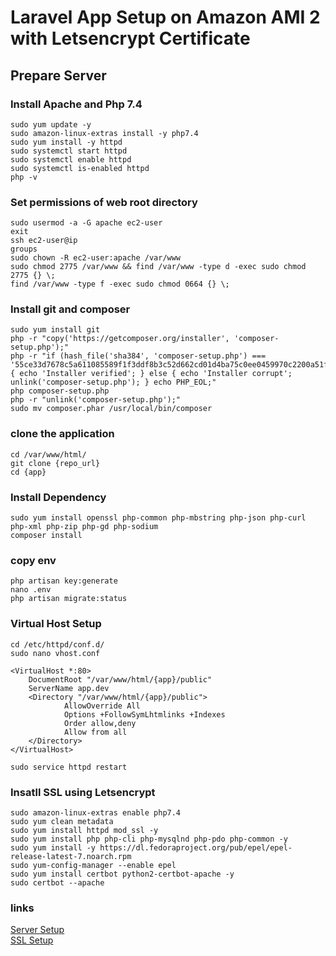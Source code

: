 
# Laravel App Setup on Amazon AMI 2 with Letsencrypt Certificate

## Prepare Server

### Install Apache and Php 7.4
```
sudo yum update -y
sudo amazon-linux-extras install -y php7.4
sudo yum install -y httpd
sudo systemctl start httpd
sudo systemctl enable httpd
sudo systemctl is-enabled httpd
php -v
```

### Set permissions of web root directory
```
sudo usermod -a -G apache ec2-user
exit
ssh ec2-user@ip
groups
sudo chown -R ec2-user:apache /var/www
sudo chmod 2775 /var/www && find /var/www -type d -exec sudo chmod 2775 {} \;
find /var/www -type f -exec sudo chmod 0664 {} \;
```

### Install git and composer
```
sudo yum install git
php -r "copy('https://getcomposer.org/installer', 'composer-setup.php');"
php -r "if (hash_file('sha384', 'composer-setup.php') === '55ce33d7678c5a611085589f1f3ddf8b3c52d662cd01d4ba75c0ee0459970c2200a51f492d557530c71c15d8dba01eae') { echo 'Installer verified'; } else { echo 'Installer corrupt'; unlink('composer-setup.php'); } echo PHP_EOL;"
php composer-setup.php
php -r "unlink('composer-setup.php');"
sudo mv composer.phar /usr/local/bin/composer
```

### clone the application
```
cd /var/www/html/
git clone {repo_url}
cd {app}
```
### Install Dependency
```
sudo yum install openssl php-common php-mbstring php-json php-curl php-xml php-zip php-gd php-sodium
composer install
```
### copy env
```cp .env.example .env
php artisan key:generate
nano .env
php artisan migrate:status
```
### Virtual Host Setup
```
cd /etc/httpd/conf.d/
sudo nano vhost.conf
```

```
<VirtualHost *:80>
    DocumentRoot "/var/www/html/{app}/public"
    ServerName app.dev
    <Directory "/var/www/html/{app}/public">
            AllowOverride All
            Options +FollowSymLhtmlinks +Indexes
            Order allow,deny
            Allow from all
    </Directory>
</VirtualHost>
```

```
sudo service httpd restart
```

### Insatll SSL using Letsencrypt
```
sudo amazon-linux-extras enable php7.4
sudo yum clean metadata
sudo yum install httpd mod_ssl -y
sudo yum install php php-cli php-mysqlnd php-pdo php-common -y
sudo yum install -y https://dl.fedoraproject.org/pub/epel/epel-release-latest-7.noarch.rpm
sudo yum-config-manager --enable epel
sudo yum install certbot python2-certbot-apache -y
sudo certbot --apache
```
### links
[Server Setup](https://docs.aws.amazon.com/AWSEC2/latest/UserGuide/ec2-lamp-amazon-linux-2.html) <br>
[SSL Setup](https://awswithatiq.com/letsencrypt-with-amazon-linux-2-centos-7/)
